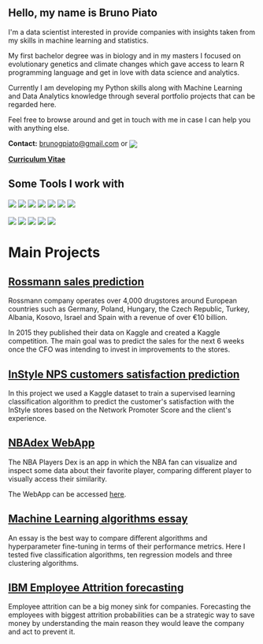 ## Hello, my name is Bruno Piato
I'm a data scientist interested in provide companies with insights taken from my skills in machine learning and statistics. 

My first bachelor degree was in biology and in my masters I focused on evolutionary genetics and climate changes which gave access to learn R programming language and get in love with data science and analytics. 

Currently I am developing my Python skills along with Machine Learning and Data Analytics knowledge through several portfolio projects that can be regarded here.

Feel free to browse around and get in touch with me in case I can help you with anything else. 

  **Contact:** brunogpiato@gmail.com or <a href="https://www.linkedin.com/in/piatobruno/"><img align="center" src="https://img.shields.io/badge/LinkedIn-blue?logo=LinkedIn"></a>
  
  **[Curriculum Vitae](https://github.com/brunopiato/portfolio/blob/8074e0e80d84dc5d8cb8cc46ffbf13529a79037d/Curriculum_BrunoPiato.pdf)**


## Some Tools I work with
<!-- Tools  -->
<div style="display: inline_block">
  <img align="center" src="https://img.shields.io/badge/Python-14354C?style=for-the-badge&logo=python&logoColor=white" />
  <img align="center" src="https://img.shields.io/badge/Jupyter-F37626.svg?&style=for-the-badge&logo=Jupyter&logoColor=white" />
  <img align="center" src="https://img.shields.io/badge/Pandas-2C2D72?style=for-the-badge&logo=pandas&logoColor=white" />
  <img align="center" src="https://img.shields.io/badge/scikit_learn-F7931E?style=for-the-badge&logo=scikit-learn&logoColor=white" />
  <img align="center" src="https://img.shields.io/badge/Streamlit-FF4B4B?style=for-the-badge&logo=Streamlit&logoColor=white" />
  <img align="center" src="https://img.shields.io/badge/conda-342B029.svg?&style=for-the-badge&logo=anaconda&logoColor=white" />
  <img align="center" src="https://img.shields.io/badge/R-276DC3?style=for-the-badge&logo=r&logoColor=white" />
</div>
<div>
<br />
  <img align="center" src="https://img.shields.io/badge/Heroku-430098?style=for-the-badge&logo=heroku&logoColor=white" />
  <img align="center" src="https://img.shields.io/badge/Git-orange?style=for-the-badge&logo=git&logoColor=white">
  <img align="center" src="https://img.shields.io/badge/SQLite-07405E?style=for-the-badge&logo=sqlite&logoColor=white" />
  <img align="center" src="https://img.shields.io/badge/HTML5-E34F26?style=for-the-badge&logo=html5&logoColor=white" />
  <img align="center" src="https://img.shields.io/badge/Linux-color?style=for-the-badge&logo=linux&logoColor=white&color=orange" />
<!--     <img align="center" src="https://img.shields.io/badge/TensorFlow-FF6F00?style=for-the-badge&logo=TensorFlow&logoColor=white" /> -->
<!--     <img align="center" src="https://img.shields.io/badge/Flask-000000?style=for-the-badge&logo=flask&logoColor=white" /> -->
<!--     <img align="center" src="https://img.shields.io/badge/PyTorch-EE4C2C?style=for-the-badge&logo=PyTorch&logoColor=white" /> -->
<!--   <img align="center" src="https://img.shields.io/badge/Postman-FF6C37?style=for-the-badge&logo=Postman&logoColor=white" /> -->
<!--   <img align="center" src="https://img.shields.io/badge/MySQL-005C84?style=for-the-badge&logo=mysql&logoColor=white" /> -->
<!--   <img align="center" src="https://img.shields.io/badge/PostgreSQL-316192?style=for-the-badge&logo=postgresql&logoColor=white" /> -->
</div>

# Main Projects

## <a href="https://github.com/brunopiato/RossmannProject">Rossmann sales prediction</a>

Rossmann company operates over 4,000 drugstores around European countries such as Germany, Poland, Hungary, the Czech Republic, Turkey, Albania, Kosovo, Israel and Spain with a revenue of over €10 billion.

In 2015 they published their data on Kaggle and created a Kaggle competition. The main goal was to predict the sales for the next 6 weeks once the CFO was intending to invest in improvements to the stores.

## <a href="https://github.com/brunopiato/InStyleNPS">InStyle NPS customers satisfaction prediction</a>

In this project we used a Kaggle dataset to train a supervised learning classification algorithm to predict the customer's satisfaction with the InStyle stores based on the Network Promoter Score and the client's experience.

## <a href="https://github.com/brunopiato/NBADex">NBAdex WebApp</a>

The NBA Players Dex is an app in which the NBA fan can visualize and inspect some data about their favorite player, comparing different player to visually access their similarity.

The WebApp can be accessed [here](https://nbadex.streamlit.app/).

## <a href="https://github.com/brunopiato/MachineLearning_Essay">Machine Learning algorithms essay</a>

An essay is the best way to compare different algorithms and hyperparameter fine-tuning in terms of their performance metrics. Here I tested five classification algorithms, ten regression models and three clustering algorithms.

## <a href="https://github.com/DataSolvers/IBM_EmployeeAttrition/tree/brunopiato">IBM Employee Attrition forecasting</a>

Employee attrition can be a big money sink for companies. Forecasting the employees with biggest attrition probabilities can be a strategic way to save money by understanding the main reason they would leave the company and act to prevent it.
